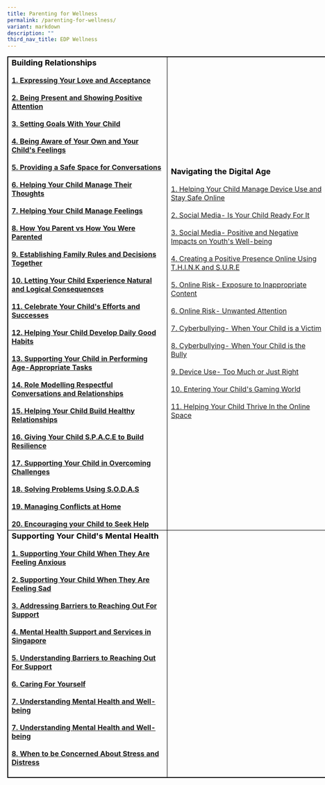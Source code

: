 ```yaml
---
title: Parenting for Wellness
permalink: /parenting-for-wellness/
variant: markdown
description: ""
third_nav_title: EDP Wellness
---
```

<table style="border:1px solid black;width:840px;">
<tbody>
	 <tr><td style="border: 1px solid black; width: 350px;">
             <b>
             <strong style="color: black; font-size: 18;"> Building Relationships</strong>
             <br>
                         <br>
            <a href="https://drive.google.com/file/d/1_YmTf_KSnMFHH6XOZ50uUdcfLjdjYVQ6/view?usp=drive_link">1. Expressing Your Love and Acceptance</a>
             <br><br> 
							 <a href="https://drive.google.com/file/d/1EEvU1m_LxURS4r4nZ7YEedLUb_DoWuze/view?usp=drive_link">2. Being Present and Showing Positive Attention</a>
             <br>
							 <br> <a href="https://drive.google.com/file/d/1TBm5OC2G-uGYsSvn-Qpqwrkyz0_xkDI3/view?usp=drive_link">3. Setting Goals With Your Child</a>
             <br><br>
							  <a href="https://drive.google.com/file/d/1W2GXw7RuI577iWnG_2I0mCOkkSaYCR7W/view?usp=drive_link">4. Being Aware of Your Own and Your Child's Feelings</a>
             <br><br>
							  <a href="https://drive.google.com/file/d/1qJaHD_IACRY4pO-z6XCV7sGOVqIPvAZA/view?usp=drive_link">5. Providing a Safe Space for Conversations</a>
             <br><br>
							  <a href="https://drive.google.com/file/d/1TXD3U6zrdtl7kxKzUvw0jOwFzXTW-Hmr/view?usp=drive_link">6. Helping Your Child Manage Their Thoughts</a>
             <br><br>
							  <a href="https://drive.google.com/file/d/1COpp1mlaR5xcZPIdAyS59lw1oKDNeGi2/view?usp=drive_link">7. Helping Your Child Manage Feelings</a>
             <br><br>
							  <a href="https://drive.google.com/file/d/12Ub-uR4oiLPDxcPFmV6tbBTK2EjQra31/view?usp=drive_link">8. How You Parent vs How You Were Parented</a>
             <br><br>
							  <a href="https://drive.google.com/file/d/1rQj5EKqUPgfqDeFnTbiklFksglZtp_Wh/view?usp=drive_link">9. Establishing Family Rules and Decisions Together</a>
             <br>
							 <br>
            <a href="https://drive.google.com/file/d/1_YmTf_KSnMFHH6XOZ50uUdcfLjdjYVQ6/view?usp=drive_link">10. Letting Your Child Experience Natural and Logical Consequences</a>
             <br><br> 
							 <a href="https://drive.google.com/file/d/1EEvU1m_LxURS4r4nZ7YEedLUb_DoWuze/view?usp=drive_link">11. Celebrate Your Child's Efforts and Successes</a>
             <br>
							 <br> <a href="https://drive.google.com/file/d/1TBm5OC2G-uGYsSvn-Qpqwrkyz0_xkDI3/view?usp=drive_link">12. Helping Your Child Develop Daily Good Habits</a>
             <br><br>
							  <a href="https://drive.google.com/file/d/1W2GXw7RuI577iWnG_2I0mCOkkSaYCR7W/view?usp=drive_link">13. Supporting Your Child in Performing Age-Appropriate Tasks</a>
             <br><br>
							  <a href="https://drive.google.com/file/d/1qJaHD_IACRY4pO-z6XCV7sGOVqIPvAZA/view?usp=drive_link">14. Role Modelling Respectful Conversations and Relationships</a>
             <br><br>
							  <a href="https://drive.google.com/file/d/1TXD3U6zrdtl7kxKzUvw0jOwFzXTW-Hmr/view?usp=drive_link">15. Helping Your Child Build Healthy Relationships</a>
             <br><br>
							  <a href="https://drive.google.com/file/d/1COpp1mlaR5xcZPIdAyS59lw1oKDNeGi2/view?usp=drive_link">16. Giving Your Child S.P.A.C.E to Build Resilience</a>
             <br><br>
							  <a href="https://drive.google.com/file/d/12Ub-uR4oiLPDxcPFmV6tbBTK2EjQra31/view?usp=drive_link">17. Supporting Your Child in Overcoming Challenges</a>
             <br><br>
							  <a href="https://drive.google.com/file/d/1rQj5EKqUPgfqDeFnTbiklFksglZtp_Wh/view?usp=drive_link">18. Solving Problems Using S.O.D.A.S</a>
             <br>
							 <br>
							  <a href="https://drive.google.com/file/d/1rQj5EKqUPgfqDeFnTbiklFksglZtp_Wh/view?usp=drive_link">19. Managing Conflicts at Home</a>
             <br>
							 <br>
							  <a href="https://drive.google.com/file/d/1rQj5EKqUPgfqDeFnTbiklFksglZtp_Wh/view?usp=drive_link">20. Encouraging your Child to Seek Help</a>
             <br>
        </b></td><td style="border:1px solid black; width:350px;">
<strong style="color:black;font-size:18;">Navigating the Digital Age</strong> 
<br><br>
	 <a href="https://drive.google.com/file/d/1uKe6JT18bR409iqAtiWTPFwyYK-5hSKe/view?usp=drive_link">1. Helping Your Child Manage Device Use and Stay Safe Online</a>
<br><br>
		 <a href="https://drive.google.com/file/d/1l4kSXRdMbHvskN9DBAOfOUONh5b96aAS/view?usp=drive_link">2. Social Media- Is Your Child Ready For It</a>
<br><br>
		 <a href="https://drive.google.com/file/d/1me7Mga2_er8lrtOy0P5xFdndAW1Abnir/view?usp=drive_link">3. Social Media- Positive and Negative Impacts on Youth's Well-being</a>
		 <br><br>
		 <a href="https://drive.google.com/file/d/1lV3a2xbfs56E3425b9g6J67gkWCtWI3d/view?usp=drive_link">4. Creating a Positive Presence Online Using T.H.I.N.K and S.U.R.E</a>
		 <br><br>
		 <a href="https://drive.google.com/file/d/1uWwBuE-oLhOAvFZdqpXGwDL5_AH4r5Nc/view?usp=drive_link">5. Online Risk- Exposure to Inappropriate Content</a>
		 <br><br>
		 <a href="https://drive.google.com/file/d/1X8XocvwxGrmQd_Lr2VDJ7Xwk_a-yGL9c/view?usp=drive_link">6. Online Risk- Unwanted Attention</a>
		 <br><br>
		 <a href="https://drive.google.com/file/d/1X8XocvwxGrmQd_Lr2VDJ7Xwk_a-yGL9c/view?usp=drive_link">7. Cyberbullying- When Your Child is a Victim</a><br>
		 <br>
		 <a href="https://drive.google.com/file/d/1X8XocvwxGrmQd_Lr2VDJ7Xwk_a-yGL9c/view?usp=drive_link">8. Cyberbullying- When Your Child is the Bully</a><br>
		 <br>
		 <a href="https://drive.google.com/file/d/1X8XocvwxGrmQd_Lr2VDJ7Xwk_a-yGL9c/view?usp=drive_link">9. Device Use- Too Much or Just Right</a><br>
		 <br>
		 <a href="https://drive.google.com/file/d/1X8XocvwxGrmQd_Lr2VDJ7Xwk_a-yGL9c/view?usp=drive_link">10. Entering Your Child's Gaming World</a><br>
		 <br>
		 <a href="https://drive.google.com/file/d/1X8XocvwxGrmQd_Lr2VDJ7Xwk_a-yGL9c/view?usp=drive_link">11. Helping Your Child Thrive In the Online Space</a><br>
		 
 </td></tr><tr><td style="border: 1px solid black; width: 350px;">
             <b>
             <strong style="color: black; font-size: 18;"> Supporting Your Child's Mental Health</strong>
             <br>   <br>
							 <a href="https://drive.google.com/file/d/1EqaWnxeMHHkiDxoINXCLgOkOMQL1lEaP/view?usp=drive_link">1. Supporting Your Child When They Are Feeling Anxious</a>
             <br>
                         <br>
            <a href="https://drive.google.com/file/d/1rk6oAnX3hHFbPXGaScQZXliU7YUpyije/view?usp=drive_link">2. Supporting Your Child When They Are Feeling Sad</a>
             <br>           
                         <br>
							 <a href="https://drive.google.com/file/d/178o5_rT0L40gqfH29tGUrys-UA2Yg7k0/view?usp=drive_link">3. Addressing Barriers to Reaching Out For Support</a>
             <br>
							 <br>
							 <a href="https://drive.google.com/file/d/1eOXMhqtHkfFMjRr3rwF3F9hYJaMkxlwK/view?usp=drive_link">4. Mental Health Support and Services in Singapore</a>
             <br>
                         <br>
							 <a href="https://drive.google.com/file/d/1NJnE0qeevrPdlDtSjtZIuEvXgBENVMbf/view?usp=drive_link">5. Understanding Barriers to Reaching Out For Support </a>
             <br>
                         <br>
							 <a href="https://drive.google.com/file/d/1IxNgA7ce6W4OH_GC1vqOdy_ZRS_q50Gq/view?usp=drive_link">6. Caring For Yourself</a>
             <br>
                         <br>
							 <a href="https://drive.google.com/file/d/1Aiv-5mlKPGy4TdxuVvZ8p-1nmWHNHICl/view?usp=drive_link">7. Understanding Mental Health and Well-being</a>
             <br>
							 <br>
							 <a href="https://drive.google.com/file/d/1Aiv-5mlKPGy4TdxuVvZ8p-1nmWHNHICl/view?usp=drive_link">7. Understanding Mental Health and Well-being</a>
             <br>
                         <br>
							 <a href="https://drive.google.com/file/d/1KfZbEIJNAKKAOlNxSW9ZlQ93ELgXdyyX/view?usp=drive_link">8. When to be Concerned About Stress and Distress</a>
             <br>
                         <br>
             </b>
          </td> <td style="border:1px solid black; width:350px;">
<strong style="color:black;font-size:18;"></strong> 
<br><br>
	 
<br>
	</td>
          </tr>

</tbody></table>